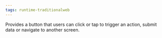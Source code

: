 ```yaml
---
tags: runtime-traditionalweb
---
```


Provides a button that users can click or tap to trigger an action, submit data or navigate to another screen.
